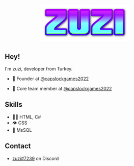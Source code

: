 <h1 align="center">
  <img src="https://raw.githubusercontent.com/lzuzi/lzuzi/main/zuzi.png" alt="lzuzi" />
</h1>

## Hey! 
I'm zuzi, developer from Turkey.

- 🧭 Founder at [@capslockgames2022](https://github.com/capslockgames2022)

- 👥 Core team member at [@capslockgames2022](https://github.com/capslockgames2022)

## Skills
- 👨‍💻 HTML, C#
- 👁️ CSS
- 💽 MsSQL

## Contact
- [zuzi#7239](./) on Discord 
